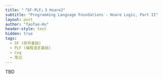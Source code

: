```yaml
---
title: "「SF-PLF」3 Hoare2"
subtitle: "Programming Language Foundations - Hoare Logic, Part II"
layout: post
author: "TaoTao-Hu"
header-style: text
hidden: true
tags:
  - SF (软件基础)
  - PLF (编程语言基础)
  - Coq
  - 笔记
---
```


TBD

